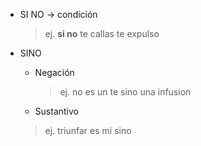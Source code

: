 - SI NO -> condición
	 > ej. **si no** te callas te expulso
- SINO
	- Negación
		> ej. no es un te sino una infusion
		
	- Sustantivo
	>	ej. triunfar es mi sino